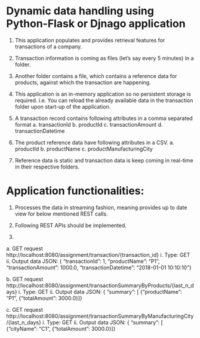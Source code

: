 # Dynamic data handling using Python-Flask or Djnago application
1. This application populates and provides retrieval features for transactions of a company.
2. Transaction information is coming as files (let’s say every 5 minutes) in a folder.
3. Another folder contains a file, which contains a reference data for products, against which the
transaction are happening.
4. This application is an in-memory application so no persistent storage is required. i.e. You can
reload the already available data in the transaction folder upon start-up of the application.

5. A transaction record contains following attributes in a comma separated format
a. transactionId
b. productId
c. transactionAmount
d. transactionDatetime

6. The product reference data have following attributes in a CSV.
a. productId
b. productName
c. productManufacturingCity

7. Reference data is static and transaction data is keep coming in real-time in their respective
folders.


# Application functionalities:
1. Processes the data in streaming fashion, meaning provides up to date view for below mentioned
REST calls.

2. Following REST APIs should be implemented.
3. 
a. GET request http://localhost:8080/assignment/transaction/{transaction_id}
i. Type: GET
ii. Output data JSON: { “transactionId”: 1, “productName”: “P1”,
“transactionAmount”: 1000.0, “transactionDatetime”: “2018-01-01 10:10:10”}

b. GET request http://localhost:8080/assignment/transactionSummaryByProducts/{last_n_days}
i. Type: GET
ii. Output data JSON: { “summary”: [ {“productName”: “P1”, {“totalAmount”:
3000.0}]}

c. GET request http://localhost:8080/assignment/transactionSummaryByManufacturingCity/{last_n_days}
i. Type: GET
ii. Output data JSON: { “summary”: [ {“cityName”: “C1”, {“totalAmount”: 3000.0}]}
